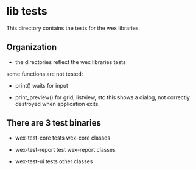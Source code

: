 # lib tests

This directory contains the tests for the wex libraries.

## Organization

- the directories reflect the wex libraries tests

some functions are not tested:

- print()
  waits for input

- print_preview()
  for grid, listview, stc
  this shows a dialog, not correctly destroyed when application exits.

## There are 3 test binaries

- wex-test-core
  tests wex-core classes

- wex-test-report
  test wex-report classes

- wex-test-ui
  tests other classes
